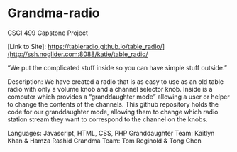 # Grandma-radio
CSCI 499 Capstone Project

[Link to Site]: https://tableradio.github.io/table_radio/](http://ssh.noglider.com:8088/katie/table_radio/

“We put the complicated stuff inside so you can have simple stuff outside.”

Description: We have created a radio that is as easy to use as an old table radio with only a volume knob and a channel selector knob. Inside is a computer which provides a “granddaughter mode” allowing a user or helper to change the contents of the channels. This github repository holds the code for our granddaughter mode, allowing them to change which radio station stream they want to correspond to the channel on the knobs. 

Languages: Javascript, HTML, CSS, PHP
Granddaughter Team: Kaitlyn Khan & Hamza Rashid
Grandma Team: Tom Reginold & Tong Chen
